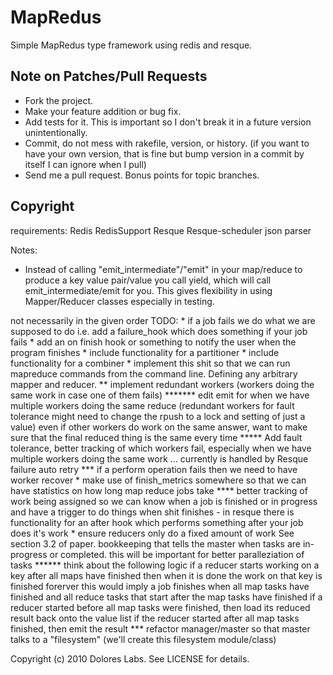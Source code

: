MapRedus
=========

Simple MapRedus type framework using redis and resque.

Note on Patches/Pull Requests
-----------------------------
 
* Fork the project.
* Make your feature addition or bug fix.
* Add tests for it. This is important so I don't break it in a
  future version unintentionally.
* Commit, do not mess with rakefile, version, or history.
	(if you want to have your own version, that is fine but bump version in a commit by itself I can ignore when I pull)
* Send me a pull request. Bonus points for topic branches.

## Copyright

requirements:
  Redis
  RedisSupport
  Resque
  Resque-scheduler
  json parser

Notes:
  - Instead of calling "emit_intermediate"/"emit" in your map/reduce to
    produce a key value pair/value you call yield, which will call
    emit_intermediate/emit for you.  This gives flexibility in using
    Mapper/Reducer classes especially in testing.

not necessarily in the given order
TODO: * if a job fails we do what we are supposed to do
        i.e. add a failure_hook which does something if your job fails
      * add an on finish hook or something to notify the user when the program
        finishes
      * include functionality for a partitioner
      * include functionality for a combiner 
      * implement this shit so that we can run mapreduce commands from
        the command line.  Defining any arbitrary mapper and reducer.
     ** implement redundant workers (workers doing the same work in case one of them fails)
******* edit emit for when we have multiple workers doing the same reduce
        (redundant workers for fault tolerance might need to change
        the rpush to a lock and setting of just a value)
        even if other workers do work on the same answer, want to make sure
        that the final reduced thing is the same every time
  ***** Add fault tolerance, better tracking of which workers fail, especially
        when we have multiple workers doing the same work
        ... currently is handled by Resque failure auto retry
    *** if a perform operation fails then we need to have worker recover
      * make use of finish_metrics somewhere so that we can have statistics on how
        long map reduce jobs take
   **** better tracking of work being assigned so we can know when a job is finished
        or in progress and have a trigger to do things when shit finishes
        - in resque there is functionality for an after hook
          which performs something after your job does it's work
      * ensure reducers only do a fixed amount of work
        See section 3.2 of paper. bookkeeping
        that tells the master when tasks are in-progress or completed.
        this will be important for better paralleziation of tasks
 ****** think about the following logic
        if a reducer starts working on a key after all maps have finished
          then when it is done the work on that key is finished forerver
        this would imply a job finishes when all map tasks have finished
          and all reduce tasks that start after the map tasks have finished
        if a reducer started before all map tasks were finished, then
          load its reduced result back onto the value list
        if the reducer started after all map tasks finished, then emit
          the result
    *** refactor manager/master so that master talks to a "filesystem" (we'll create this filesystem module/class)


Copyright (c) 2010 Dolores Labs. See LICENSE for details.
